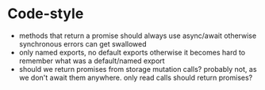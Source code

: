 
# Code-style

 - methods that return a promise should always use async/await
    otherwise synchronous errors can get swallowed
 - only named exports, no default exports
    otherwise it becomes hard to remember what was a default/named export
 - should we return promises from storage mutation calls? probably not, as we don't await them anywhere. only read calls should return promises?
